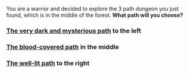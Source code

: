 You are a warrior and decided to explore the 3 path dungeon you just found, which is in the middle of the forest. **What path will you choose?**

### [The very dark and mysterious path](dark_path) to the left 
### [The blood-covered path](blood_path/first-encounter-zombie.md) in the middle
### [The well-lit path](torch/oldman.md) to the right 


